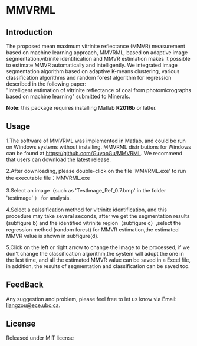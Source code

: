 # MMVRML

## Introduction

The proposed mean maximum vitrinite reflectance (MMVR) measurement based on machine learning approach, MMVRML, based on adaptive image segmentation,vitrinite identification 
and MMVR estimation makes it possible to estimate MMVR automatically and intelligently.
We integrated image segmentation algorithm based on adaptive K-means clustering, various classification algorithms and random forest algorithm for regression  described in the following paper:       
"Intelligent estimation of vitrinite reflectance of coal from photomicrographs based on machine learning" submitted to Minerals.

**Note**: this package requires installing Matlab **R2016b** or latter.

## Usage

1.The software of MMVRML was implemented in Matlab, and could be run on
Windows systems without installing. MMVRML distributions for Windows can be found at 
https://github.com/GuyooGu/MMVRML. We recommend that users can download the latest release. 

2.After downloading, please double-click on the file 'MMVRML.exe' to run the executable file：MMVRML.exe

3.Select an image（such as 'TestImage_Ref_0.7.bmp' in the folder 'testimage' ） for analysis.

4.Select a calssification method for vitrinite identification, and this procedure may take several seconds, after we get the segmentation results (subfigure b) and the identified 
vitrinite region（subfigure c）,select the regression method (random forest) for MMVR estimation,the estimated MMVR value is shown in subfigure(d).

5.Click on the left or right arrow to change the image to be processed, if we don't change the classification algorithm,the system will adopt the one in the last time, and all the estimated MMVR value can be saved 
in a Excel file, in addition, the results of segmentation and classification can be saved too.

## FeedBack 

Any suggestion and problem, please feel free to let us know via Email: liangzou@ece.ubc.ca.

## License 

Released under MIT license










